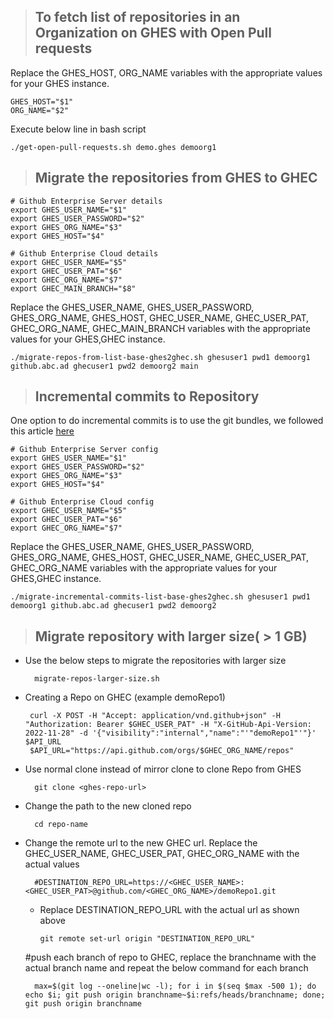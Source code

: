 > <h2>To fetch list of repositories in an Organization on GHES with Open Pull requests</h2>

Replace the GHES_HOST, ORG_NAME variables with the appropriate values for your GHES instance.

    GHES_HOST="$1"
    ORG_NAME="$2"

Execute below line in bash script

    ./get-open-pull-requests.sh demo.ghes demoorg1

> <h2> Migrate the repositories from GHES to GHEC</h2>

    # Github Enterprise Server details
    export GHES_USER_NAME="$1"
    export GHES_USER_PASSWORD="$2"
    export GHES_ORG_NAME="$3"
    export GHES_HOST="$4"

    # Github Enterprise Cloud details
    export GHEC_USER_NAME="$5"
    export GHEC_USER_PAT="$6"
    export GHEC_ORG_NAME="$7"
    export GHEC_MAIN_BRANCH="$8"

Replace the GHES_USER_NAME, GHES_USER_PASSWORD, GHES_ORG_NAME, GHES_HOST, GHEC_USER_NAME, GHEC_USER_PAT, GHEC_ORG_NAME, GHEC_MAIN_BRANCH variables with the appropriate values for your GHES,GHEC instance.

    ./migrate-repos-from-list-base-ghes2ghec.sh ghesuser1 pwd1 demoorg1 github.abc.ad ghecuser1 pwd2 demoorg2 main

> <h2>Incremental commits to Repository</h2>

One option to do incremental commits is to use the git bundles, we followed this article [here](https://stackoverflow.com/questions/66247810/how-can-i-incrementally-mirror-a-git-repository-via-bundle-files)

    # Github Enterprise Server config
    export GHES_USER_NAME="$1"
    export GHES_USER_PASSWORD="$2"
    export GHES_ORG_NAME="$3"
    export GHES_HOST="$4"

    # Github Enterprise Cloud config
    export GHEC_USER_NAME="$5"
    export GHEC_USER_PAT="$6"
    export GHEC_ORG_NAME="$7"

Replace the GHES_USER_NAME, GHES_USER_PASSWORD, GHES_ORG_NAME, GHES_HOST, GHEC_USER_NAME, GHEC_USER_PAT, GHEC_ORG_NAME variables with the appropriate values for your GHES,GHEC instance.

    ./migrate-incremental-commits-list-base-ghes2ghec.sh ghesuser1 pwd1 demoorg1 github.abc.ad ghecuser1 pwd2 demoorg2

> <h2>Migrate repository with larger size( > 1 GB)</h2>

- Use the below steps to migrate the repositories with larger size

        migrate-repos-larger-size.sh

- Creating a Repo on GHEC (example demoRepo1)

       curl -X POST -H "Accept: application/vnd.github+json" -H "Authorization: Bearer $GHEC_USER_PAT" -H "X-GitHub-Api-Version: 2022-11-28" -d '{"visibility":"internal","name":"'"demoRepo1"'"}' $API_URL
       $API_URL="https://api.github.com/orgs/$GHEC_ORG_NAME/repos"

- Use normal clone instead of mirror clone to clone Repo from GHES

        git clone <ghes-repo-url>

- Change the path to the new cloned repo

        cd repo-name

- Change the remote url to the new GHEC url. Replace the GHEC_USER_NAME, GHEC_USER_PAT, GHEC_ORG_NAME with the actual values

        #DESTINATION_REPO_URL=https://<GHEC_USER_NAME>:<GHEC_USER_PAT>@github.com/<GHEC_ORG_NAME>/demoRepo1.git

  - Replace DESTINATION_REPO_URL with the actual url as shown above

        git remote set-url origin "DESTINATION_REPO_URL"

  #push each branch of repo to GHEC, replace the branchname with the actual branch name and repeat the below command for each branch

        max=$(git log --oneline|wc -l); for i in $(seq $max -500 1); do echo $i; git push origin branchname~$i:refs/heads/branchname; done; git push origin branchname
